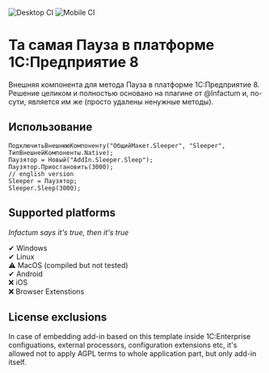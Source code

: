 ![Desktop CI](https://github.com/EvilBeaver/sleeper-1c/workflows/Desktop%20CI/badge.svg)
![Mobile CI](https://github.com/EvilBeaver/sleeper-1c/workflows/Mobile%20CI/badge.svg)

# Та самая Пауза в платформе 1С:Предприятие 8

Внешняя компонента для метода Пауза в платформе 1С:Предприятие 8.
Решение целиком и полностью основано на плагине от @Infactum и, по-сути, является им же (просто удалены ненужные методы).

## Использование

```bsl
ПодключитьВнешнююКомпоненту("ОбщийМакет.Sleeper", "Sleeper", ТипВнешнейКомпоненты.Native);
Паузятор = Новый("AddIn.Sleeper.Sleep");
Паузятор.Приостановить(3000);
// english version
Sleeper = Паузятор;
Sleeper.Sleep(3000);
```

## Supported platforms

*Infactum says it's true, then it's true*

✔ Windows  
✔ Linux  
⚠ MacOS (compiled but not tested)  
✔ Android  
❌ iOS  
❌ Browser Extenstions

## License exclusions

In case of embedding add-in based on this template inside 1C:Enterprise configuations, external processors, configuration extensions etc, it's allowed not to apply AGPL terms to whole application part, but only add-in itself.
